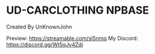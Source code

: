 # UD-CARCLOTHING NPBASE

Created By UnKnownJohn

Preview: https://streamable.com/sl5nmq
My Discord: https://discord.gg/Wt5qJv4Zdj